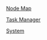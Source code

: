
[Node Map](javascript:go_to("/dashboard/nodemap.html")) 

[Task Manager](javascript:go_to("/tutorials/helloworld.md"))  

[System](javascript:go_to("/tutorials/basics.md"))  



